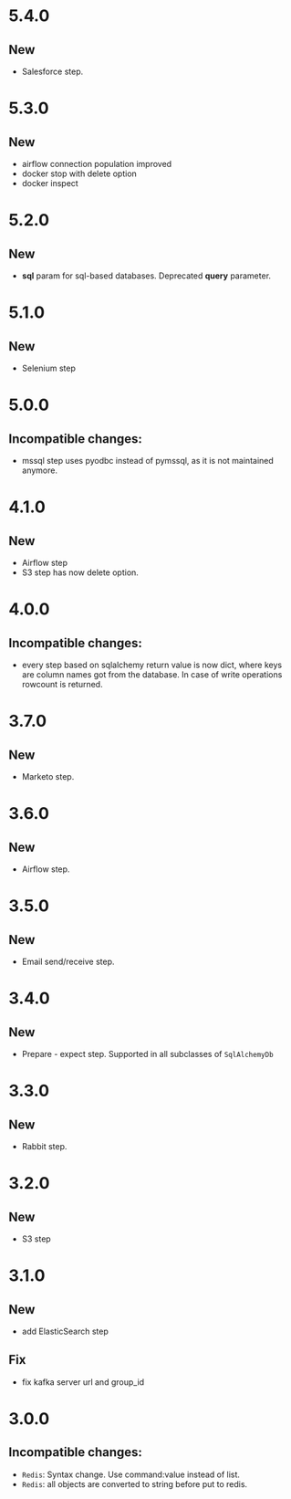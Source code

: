 # 5.4.0
## New
* Salesforce step.

# 5.3.0
## New
* airflow connection population improved
* docker stop with delete option
* docker inspect

# 5.2.0
## New
* **sql** param for sql-based databases. Deprecated **query** parameter.

# 5.1.0
## New
* Selenium step

# 5.0.0
## Incompatible changes:
* mssql step uses pyodbc instead of pymssql, as it is not maintained anymore.

# 4.1.0
## New
* Airflow step
* S3 step has now delete option.

# 4.0.0
## Incompatible changes:
* every step based on sqlalchemy return value is now dict, where keys are column names got from the database. In case of 
write operations rowcount is returned.

# 3.7.0
## New
* Marketo step.

# 3.6.0
## New
* Airflow step.

# 3.5.0
## New
* Email send/receive step.

# 3.4.0
## New
* Prepare - expect step. Supported in all subclasses of `SqlAlchemyDb`

# 3.3.0
## New
* Rabbit step.

# 3.2.0
## New
* S3 step

# 3.1.0
## New
* add ElasticSearch step
## Fix
* fix kafka server url and group_id

# 3.0.0
## Incompatible changes:
* `Redis`: Syntax change. Use command:value instead of list.
* `Redis`: all objects are converted to string before put to redis.
